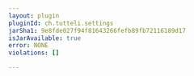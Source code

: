 ```yaml
---
layout: plugin
pluginId: ch.tutteli.settings
jarSha1: 9e8fde027f94f81643266fefb89fb72116189d17
isJarAvailable: true
error: NONE
violations: []

---
```


